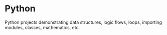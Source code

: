 # Python
 Python projects demonstrating data structures, logic flows, loops, importing modules, classes, mathematics, etc.
